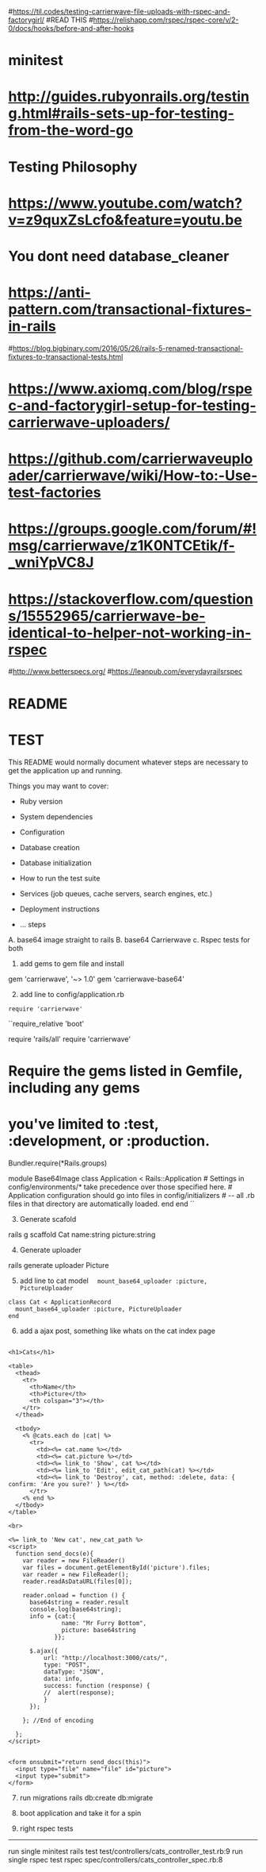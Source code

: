#https://til.codes/testing-carrierwave-file-uploads-with-rspec-and-factorygirl/
#READ THIS
#https://relishapp.com/rspec/rspec-core/v/2-0/docs/hooks/before-and-after-hooks
# minitest
# http://guides.rubyonrails.org/testing.html#rails-sets-up-for-testing-from-the-word-go
# Testing Philosophy
# https://www.youtube.com/watch?v=z9quxZsLcfo&feature=youtu.be
# You dont need database_cleaner
# https://anti-pattern.com/transactional-fixtures-in-rails
#https://blog.bigbinary.com/2016/05/26/rails-5-renamed-transactional-fixtures-to-transactional-tests.html


# https://www.axiomq.com/blog/rspec-and-factorygirl-setup-for-testing-carrierwave-uploaders/
# https://github.com/carrierwaveuploader/carrierwave/wiki/How-to:-Use-test-factories
# https://groups.google.com/forum/#!msg/carrierwave/z1K0NTCEtik/f-_wniYpVC8J
# https://stackoverflow.com/questions/15552965/carrierwave-be-identical-to-helper-not-working-in-rspec


#http://www.betterspecs.org/
#https://leanpub.com/everydayrailsrspec

# README
# TEST
This README would normally document whatever steps are necessary to get the
application up and running.

Things you may want to cover:

* Ruby version

* System dependencies

* Configuration

* Database creation

* Database initialization

* How to run the test suite

* Services (job queues, cache servers, search engines, etc.)

* Deployment instructions

* ...
 steps

A. base64 image straight to rails
B. base64 Carrierwave
c. Rspec tests for both



1. add gems to gem file and install

 gem 'carrierwave', '~> 1.0'
 gem 'carrierwave-base64'

 2. add line to config/application.rb

 `` require 'carrierwave' ``

 ``require_relative 'boot'

 require 'rails/all'
 require 'carrierwave'
 # Require the gems listed in Gemfile, including any gems
 # you've limited to :test, :development, or :production.
 Bundler.require(*Rails.groups)

 module Base64Image
   class Application < Rails::Application
     # Settings in config/environments/* take precedence over those specified here.
     # Application configuration should go into files in config/initializers
     # -- all .rb files in that directory are automatically loaded.
   end
 end
``


  3. Generate scafold

rails g scaffold Cat name:string picture:string

4. Generate uploader

rails generate uploader Picture


5. add line to cat model
``  mount_base64_uploader :picture, PictureUploader``

```
class Cat < ApplicationRecord
  mount_base64_uploader :picture, PictureUploader
end
```

6.  add a ajax post, something like whats on the cat index page
```<p id="notice"><%= notice %></p>

<h1>Cats</h1>

<table>
  <thead>
    <tr>
      <th>Name</th>
      <th>Picture</th>
      <th colspan="3"></th>
    </tr>
  </thead>

  <tbody>
    <% @cats.each do |cat| %>
      <tr>
        <td><%= cat.name %></td>
        <td><%= cat.picture %></td>
        <td><%= link_to 'Show', cat %></td>
        <td><%= link_to 'Edit', edit_cat_path(cat) %></td>
        <td><%= link_to 'Destroy', cat, method: :delete, data: { confirm: 'Are you sure?' } %></td>
      </tr>
    <% end %>
  </tbody>
</table>

<br>

<%= link_to 'New cat', new_cat_path %>
<script>
  function send_docs(e){
    var reader = new FileReader()
    var files = document.getElementById('picture').files;
    var reader = new FileReader();
    reader.readAsDataURL(files[0]);

    reader.onload = function () {
      base64string = reader.result
      console.log(base64string);
      info = {cat:{
               name: "Mr Furry Bottom",
               picture: base64string
             }};

      $.ajax({
          url: "http://localhost:3000/cats/",
          type: "POST",
          dataType: "JSON",
          data: info,
          success: function (response) {
          //  alert(response);
          }
      });

    }; //End of encoding

  };
</script>


<form onsubmit="return send_docs(this)">
  <input type="file" name="file" id="picture">
  <input type="submit">
</form>
```

7. run migrations
rails db:create db:migrate

8. boot application and take it for a spin

9. right rspec tests


-----------------
run single minitest
rails test test/controllers/cats_controller_test.rb:9
run single rspec test
rspec spec/controllers/cats_controller_spec.rb:8
